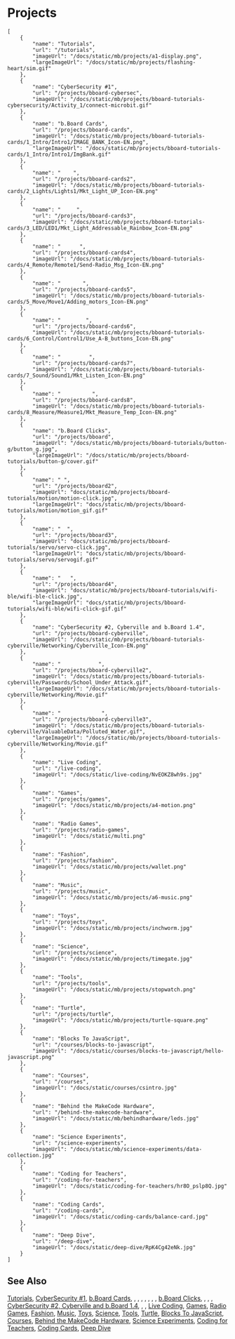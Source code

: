 # Projects

```codecard
[
    {
        "name": "Tutorials",
        "url": "/tutorials",
        "imageUrl": "/docs/static/mb/projects/a1-display.png",
        "largeImageUrl": "/docs/static/mb/projects/flashing-heart/sim.gif"
    },
    {
        "name": "CyberSecurity #1",
        "url": "/projects/bboard-cybersec",
        "imageUrl": "/docs/static/mb/projects/bboard-tutorials-cybersecurity/Activity_1/connect-microbit.gif"
    },
    {
        "name": "b.Board Cards",
        "url": "/projects/bboard-cards",
        "imageUrl": "/docs/static/mb/projects/bboard-tutorials-cards/1_Intro/Intro1/IMAGE_BANK_Icon-EN.png",
        "largeImageUrl": "/docs/static/mb/projects/bboard-tutorials-cards/1_Intro/Intro1/ImgBank.gif"
    },
    {
        "name": "    ",
        "url": "/projects/bboard-cards2",
        "imageUrl": "/docs/static/mb/projects/bboard-tutorials-cards/2_Lights/Lights1/Mkt_Light_UP_Icon-EN.png"
    },
    {
        "name": "     ",
        "url": "/projects/bboard-cards3",
        "imageUrl": "/docs/static/mb/projects/bboard-tutorials-cards/3_LED/LED1/Mkt_Light_Addressable_Rainbow_Icon-EN.png"
    },
    {
        "name": "      ",
        "url": "/projects/bboard-cards4",
        "imageUrl": "/docs/static/mb/projects/bboard-tutorials-cards/4_Remote/Remote1/Send-Radio_Msg_Icon-EN.png"
    },
    {
        "name": "       ",
        "url": "/projects/bboard-cards5",
        "imageUrl": "/docs/static/mb/projects/bboard-tutorials-cards/5_Move/Move1/Adding_motors_Icon-EN.png"
    },
    {
        "name": "        ",
        "url": "/projects/bboard-cards6",
        "imageUrl": "/docs/static/mb/projects/bboard-tutorials-cards/6_Control/Control1/Use_A-B_buttons_Icon-EN.png"
    },
    {
        "name": "         ",
        "url": "/projects/bboard-cards7",
        "imageUrl": "/docs/static/mb/projects/bboard-tutorials-cards/7_Sound/Sound1/Mkt_Listen_Icon-EN.png"
    },
    {
        "name": "          ",
        "url": "/projects/bboard-cards8",
        "imageUrl": "/docs/static/mb/projects/bboard-tutorials-cards/8_Measure/Measure1/Mkt_Measure_Temp_Icon-EN.png"
    },
    {
        "name": "b.Board Clicks",
        "url": "/projects/bboard",
        "imageUrl": "/docs/static/mb/projects/bboard-tutorials/button-g/button_g.jpg",
        "largeImageUrl": "/docs/static/mb/projects/bboard-tutorials/button-g/cover.gif"
    },
    {
        "name": " ",
        "url": "/projects/bboard2",
        "imageUrl": "docs/static/mb/projects/bboard-tutorials/motion/motion-click.jpg",
        "largeImageUrl": "docs/static/mb/projects/bboard-tutorials/motion/motion_gif.gif"
    },
    {
        "name": "  ",
        "url": "/projects/bboard3",
        "imageUrl": "docs/static/mb/projects/bboard-tutorials/servo/servo-click.jpg",
        "largeImageUrl": "docs/static/mb/projects/bboard-tutorials/servo/servogif.gif"
    },
    {
        "name": "   ",
        "url": "/projects/bboard4",
        "imageUrl": "docs/static/mb/projects/bboard-tutorials/wifi-ble/wifi-ble-click.jpg",
        "largeImageUrl": "docs/static/mb/projects/bboard-tutorials/wifi-ble/wifi-click-gif.gif"
    },
    {
        "name": "CyberSecurity #2, Cyberville and b.Board 1.4",
        "url": "/projects/bboard-cyberville",
        "imageUrl": "/docs/static/mb/projects/bboard-tutorials-cyberville/Networking/Cyberville_Icon-EN.png"
    },
    {
        "name": "            ",
        "url": "/projects/bboard-cyberville2",
        "imageUrl": "/docs/static/mb/projects/bboard-tutorials-cyberville/Passwords/School_Under_Attack.gif",
        "largeImageUrl": "/docs/static/mb/projects/bboard-tutorials-cyberville/Networking/Movie.gif"
    },
    {
        "name": "             ",
        "url": "/projects/bboard-cyberville3",
        "imageUrl": "/docs/static/mb/projects/bboard-tutorials-cyberville/ValuableData/Polluted_Water.gif",
        "largeImageUrl": "/docs/static/mb/projects/bboard-tutorials-cyberville/Networking/Movie.gif"
    },
    {
        "name": "Live Coding",
        "url": "/live-coding",
        "imageUrl": "/docs/static/live-coding/NvEOKZ8wh9s.jpg"
    },
    {
        "name": "Games",
        "url": "/projects/games",
        "imageUrl": "/docs/static/mb/projects/a4-motion.png"
    },
    {
        "name": "Radio Games",
        "url": "/projects/radio-games",
        "imageUrl": "/docs/static/multi.png"
    },
    {
        "name": "Fashion",
        "url": "/projects/fashion",
        "imageUrl": "/docs/static/mb/projects/wallet.png"
    },
    {
        "name": "Music",
        "url": "/projects/music",
        "imageUrl": "/docs/static/mb/projects/a6-music.png"
    },
    {
        "name": "Toys",
        "url": "/projects/toys",
        "imageUrl": "/docs/static/mb/projects/inchworm.jpg"
    },
    {
        "name": "Science",
        "url": "/projects/science",
        "imageUrl": "/docs/static/mb/projects/timegate.jpg"
    },
    {
        "name": "Tools",
        "url": "/projects/tools",
        "imageUrl": "/docs/static/mb/projects/stopwatch.png"
    },
    {
        "name": "Turtle",
        "url": "/projects/turtle",
        "imageUrl": "/docs/static/mb/projects/turtle-square.png"
    },
    {
        "name": "Blocks To JavaScript",
        "url": "/courses/blocks-to-javascript",
        "imageUrl": "/docs/static/courses/blocks-to-javascript/hello-javascript.png"
    },
    {
        "name": "Courses",
        "url": "/courses",
        "imageUrl": "/docs/static/courses/csintro.jpg"
    },
    {
        "name": "Behind the MakeCode Hardware",
        "url": "/behind-the-makecode-hardware",
        "imageUrl": "/docs/static/mb/behindhardware/leds.jpg"
    },
    {
        "name": "Science Experiments",
        "url": "/science-experiments",
        "imageUrl": "/docs/static/mb/science-experiments/data-collection.jpg"
    },
    {
        "name": "Coding for Teachers",
        "url": "/coding-for-teachers",
        "imageUrl": "/docs/static/coding-for-teachers/hr8O_pslp8Q.jpg"
    },
    {
        "name": "Coding Cards",
        "url": "/coding-cards",
        "imageUrl": "/docs/static/coding-cards/balance-card.jpg"
    },
    {
        "name": "Deep Dive",
        "url": "/deep-dive",
        "imageUrl": "/docs/static/deep-dive/RpK4Cg42eNk.jpg"
    }
]
```

## See Also

[Tutorials](/tutorials),
[CyberSecurity #1](/projects/bboard-cybersec),
[b.Board Cards](/projects/bboard-cards),
[    ](/projects/bboard-cards2),
[     ](/projects/bboard-cards3),
[      ](/projects/bboard-cards4),
[       ](/projects/bboard-cards5),
[        ](/projects/bboard-cards6),
[         ](/projects/bboard-cards7),
[          ](/projects/bboard-cards8),
[b.Board Clicks](/projects/bboard),
[ ](/projects/bboard2),
[  ](/projects/bboard3),
[   ](/projects/bboard4),
[CyberSecurity #2, Cyberville and b.Board 1.4](/projects/bboard-cyberville),
[            ](/projects/bboard-cyberville2),
[             ](/projects/bboard-cyberville3),
[Live Coding](/live-coding),
[Games](/projects/games),
[Radio Games](/projects/radio-games),
[Fashion](/projects/fashion),
[Music](/projects/music),
[Toys](/projects/toys),
[Science](/projects/science),
[Tools](/projects/tools),
[Turtle](/projects/turtle),
[Blocks To JavaScript](/courses/blocks-to-javascript),
[Courses](/courses),
[Behind the MakeCode Hardware](/behind-the-makecode-hardware),
[Science Experiments](/science-experiments),
[Coding for Teachers](/coding-for-teachers),
[Coding Cards](/coding-cards),
[Deep Dive](/deep-dive)

